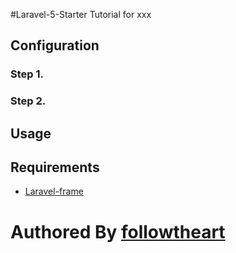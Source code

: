 #Laravel-5-Starter Tutorial for xxx

## Configuration

### Step 1.
### Step 2.

## Usage

## Requirements
- [ Laravel-frame ](https://github.com/laravel/laravel.git)


# Authored By  [followtheart](https://github.com/followtheart)
